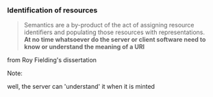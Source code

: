 ### Identification of resources

> Semantics are a by-product of the act of assigning resource identifiers and populating those resources with representations.
> <br> **At no time whatsoever do the server or client software need to know or understand the meaning of a URI**

<!-- .element class="attribution" -->
from Roy Fielding's dissertation

Note:

well, the server can 'understand' it when it is minted
